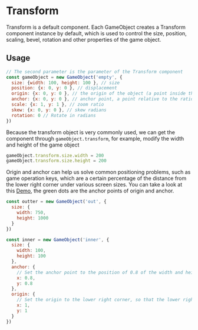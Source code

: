 # Transform

Transform is a default component. Each GameObject creates a Transform component instance by default, which is used to control the size, position, scaling, bevel, rotation and other properties of the game object.

## Usage

```js
// The second parameter is the parameter of the Transform component
const gameObject = new GameObject('empty', {
  size: {width: 100, height: 100 }, // size
  position: {x: 0, y: 0 }, // displacement
  origin: {x: 0, y: 0 }, // the origin of the object (a point inside the object)
  anchor: {x: 0, y: 0 }, // anchor point, a point relative to the ratio of the parent's width to height, the origin of the object will be displaced relative to this point
  scale: {x: 1, y: 1 }, // zoom ratio
  skew: {x: 0, y: 0 }, // skew radians
  rotation: 0 // Rotate in radians
})
```

Because the transform object is very commonly used, we can get the component through `gameObject.transform`, for example, modify the width and height of the game object

```js
gameObject.transform.size.width = 200
gameObject.transform.size.height = 200
```

Origin and anchor can help us solve common positioning problems, such as game operation keys, which are a certain percentage of the distance from the lower right corner under various screen sizes. You can take a look at this [Demo](https://eva.js.org/playground/#/anchor), the green dots are the anchor points of origin and anchor.

```js
const outter = new GameObject('out', {
  size: {
    width: 750,
    height: 1000
  }
})

const inner = new GameObject('inner', {
  size: {
    width: 100,
    height: 100
  },
  anchor: {
    // Set the anchor point to the position of 0.8 of the width and height of the parent element
    x: 0.8,
    y: 0.8
  },
  origin: {
    // Set the origin to the lower right corner, so that the lower right corner of the object will be aligned with the position of the parent element (0.8, 0.8)
    x: 1,
    y: 1
  }
})
```

